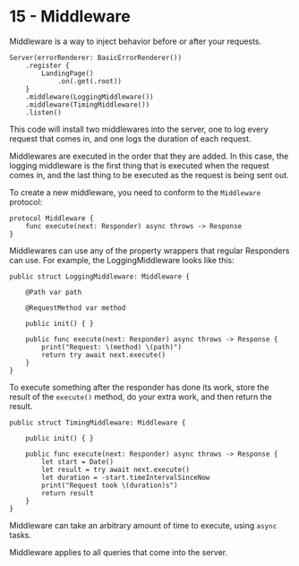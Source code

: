 # 15 - Middleware

Middleware is a way to inject behavior before or after your requests.

    Server(errorRenderer: BasicErrorRenderer())
        .register {
            LandingPage()
                .on(.get(.root))
        }
        .middleware(LoggingMiddleware())
        .middleware(TimingMiddleware())
        .listen()

This code will install two middlewares into the server, one to log every request that comes in, and one logs the duration of each request.

Middlewares are executed in the order that they are added. In this case, the logging middleware is the first thing that is executed when the request comes in, and the last thing to be executed as the request is being sent out.

To create a new middleware, you need to conform to the `Middleware` protocol:

    protocol Middleware {
        func execute(next: Responder) async throws -> Response
    }

Middlewares can use any of the property wrappers that regular Responders can use. For example, the LoggingMiddleware looks like this:

    public struct LoggingMiddleware: Middleware {
    
        @Path var path
        
        @RequestMethod var method
    
        public init() { }
    
        public func execute(next: Responder) async throws -> Response {
            print("Request: \(method) \(path)")
            return try await next.execute()
        }
    }

To execute something after the responder has done its work, store the result of the `execute()` method, do your extra work, and then return the result. 

    public struct TimingMiddleware: Middleware {
    
        public init() { }
    
        public func execute(next: Responder) async throws -> Response {
            let start = Date()
            let result = try await next.execute()
            let duration = -start.timeIntervalSinceNow
            print("Request took \(duration)s")
            return result
        }
    }

Middleware can take an arbitrary amount of time to execute, using `async` tasks.

Middleware applies to all queries that come into the server.
